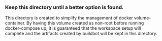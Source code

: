 ### Keep this directory until a better option is found.

This directory is created to simplify the management of docker volume-container.
By having this volume created as non-root before running docker-compose up, it
is guaranteed that the workspace setup will complete and the artifacts created
by buildbot will be kept in this directory.
